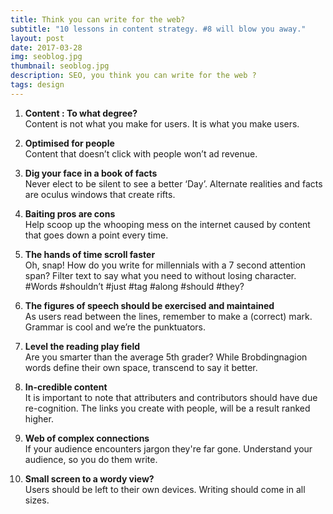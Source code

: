 ```yaml
---
title: Think you can write for the web?
subtitle: "10 lessons in content strategy. #8 will blow you away."
layout: post
date: 2017-03-28
img: seoblog.jpg
thumbnail: seoblog.jpg
description: SEO, you think you can write for the web ?
tags: design
---
```


1) **Content : To what degree?**  
Content is not what you make for users. It is what you make users.

2) **Optimised for people**  
Content that doesn’t click with people won’t ad revenue.

3) **Dig your face in a book of facts**  
Never elect to be silent to see a better ‘Day’. Alternate realities and facts are oculus windows that create rifts.

4) **Baiting pros are cons**  
Help scoop up the whooping mess on the internet caused by content that goes down a point every time. 

5) **The hands of time scroll faster**  
Oh, snap! How do you write for millennials with a 7 second attention span? Filter text to say what you need to without losing character. #Words #shouldn’t #just #tag #along #should #they? 

6) **The figures of speech should be exercised and maintained**  
As users read between the lines, remember to make a (correct) mark. Grammar is cool and we’re the punktuators.

7) **Level the reading play field**   
Are you smarter than the average 5th grader? While Brobdingnagion words define their own space, transcend to say it better.

8) **In-credible content**  
It is important to note that attributers and contributors should have due re-cognition. The links you create with people, will be a result ranked higher.

9) **Web of complex connections**  
If your audience encounters jargon they're far gone. Understand your audience, so you do them write.

10) **Small screen to a wordy view?**  
Users should be left to their own devices. Writing should come in all sizes. 

